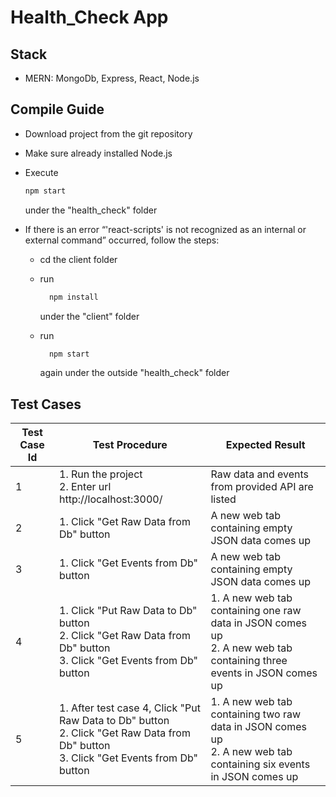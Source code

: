 # Health_Check App

## Stack

* MERN: MongoDb, Express, React, Node.js

## Compile Guide

* Download project from the git repository

* Make sure already installed Node.js

* Execute 

  ```cmd
  npm start
  ```

  under the "health_check" folder
  
* If there is an error “'react-scripts' is not recognized as an internal or external command” occurred, follow the steps:

  * cd the client folder

  * run 

    ```cmd
      npm install
    ```

    under the "client" folder

  * run 

    ```cmd
      npm start
    ```

    again under the outside "health_check" folder

## Test Cases

| Test Case   Id | Test Procedure                                               | Expected Result                                              |
| -------------- | ------------------------------------------------------------ | ------------------------------------------------------------ |
| 1              | 1. Run the project<br/>2. Enter url http://localhost:3000/ | Raw data and events from provided API are listed             |
| 2              | 1. Click "Get Raw Data from Db" button                       | A new web tab containing empty JSON data comes up            |
| 3              | 1. Click "Get Events from Db" button                         | A new web tab containing empty JSON data comes up            |
| 4              | 1. Click "Put Raw Data to   Db" button<br/>2. Click "Get Raw Data from Db" button<br/>3. Click "Get Events from Db" button | 1. A new web tab containing one raw data in JSON comes up<br/>2. A new web tab containing three events in JSON comes up |
| 5              | 1. After test case 4, Click   "Put Raw Data to Db" button<br/>2. Click "Get Raw Data from Db" button<br/>3. Click "Get Events from Db" button | 1. A new web tab containing two raw data in JSON comes up<br/>2. A new web tab containing six events in JSON comes up |